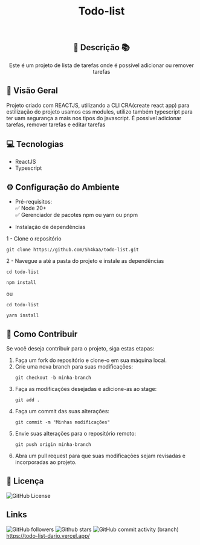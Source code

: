 <h1 align="center">Todo-list</h1>
</br>
<div align="center">
  <h2><strong>🚀 Descrição 📚</strong></h2>
</div>

<div align="center">
  <p>Este é um projeto de lista de tarefas onde é possível adicionar ou remover tarefas</p>
</div>

## 🔭 Visão Geral

Projeto criado com REACTJS, utilizando a CLI CRA(create react app) para estilização do projeto usamos css modules, utilizo também typescript para ter uam segurança a mais nos tipos do javascript. É possivel adicionar tarefas, remover tarefas e editar tarefas

## 💻 Tecnologias

- ReactJS
- Typescript

## ⚙️ Configuração do Ambiente
- Pré-requisitos: <br>
✅ Node 20+ </br>
✅ Gerenciador de pacotes npm ou yarn ou pnpm

- Instalação de dependências </br>

1 - Clone o repositório
```
git clone https://github.com/Sh4kaa/todo-list.git
```

2 - Navegue a até a pasta do projeto e instale as dependências
```
cd todo-list
```
```
npm install
```
ou
```
cd todo-list
```
```
yarn install
```
## 🤝 Como Contribuir

Se você deseja contribuir para o projeto, siga estas etapas:

1. Faça um fork do repositório e clone-o em sua máquina local.
2. Crie uma nova branch para suas modificações:
   ```
   git checkout -b minha-branch
   ```
3. Faça as modificações desejadas e adicione-as ao stage:
   ```
   git add .
   ```
4. Faça um commit das suas alterações:
   ```
   git commit -m "Minhas modificações"
   ```
5. Envie suas alterações para o repositório remoto:
   ```
   git push origin minha-branch
   ```
6. Abra um pull request para que suas modificações sejam revisadas e incorporadas ao projeto.

## 📄 Licença

![GitHub License](https://img.shields.io/github/license/Sh4kaa/fintech?logo=github&logoSize=auto&labelColor=4B0082)
## Links
![GitHub followers](https://img.shields.io/github/followers/Sh4kaa)
![Github stars](https://img.shields.io/github/stars/Sh4kaa/todo-list)
![GitHub commit activity (branch)](https://img.shields.io/github/commit-activity/t/Sh4kaa/todo-list/main) </br>
https://todo-list-dario.vercel.app/






